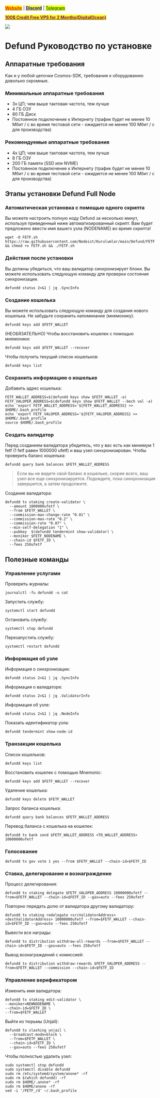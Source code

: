 &#x20;                                                       [<mark style="color:red;">**Website**</mark>](https://nodeist.net/) | [<mark style="color:blue;">**Discord**</mark>](https://discord.gg/ypx7mJ6Zzb) | [<mark style="color:green;">**Telegram**</mark>](https://t.me/noodeist)

&#x20;                                     [<mark style="color:purple;">**100$ Credit Free VPS for 2 Months(DigitalOcean)**</mark>](https://www.digitalocean.com/?refcode=410c988c8b3e&utm_campaign=Referral_Invite&utm_medium=Referral_Program&utm_source=badge)

![](https://i.hizliresim.com/4mmj0u4.png)


# Defund Руководство по установке
## Аппаратные требования
Как и у любой цепочки Cosmos-SDK, требования к оборудованию довольно скромные.

### Минимальные аппаратные требования
  - 3x ЦП; чем выше тактовая частота, тем лучше
  - 4 ГБ ОЗУ
  - 80 ГБ Диск
  - Постоянное подключение к Интернету (трафик будет не менее 10 Мбит / с во время тестовой сети - ожидается не менее 100 Мбит / с для производства)

### Рекомендуемые аппаратные требования
  - 4x ЦП; чем выше тактовая частота, тем лучше
  - 8 ГБ ОЗУ
  - 200 ГБ памяти (SSD или NVME)
  - Постоянное подключение к Интернету (трафик будет не менее 10 Мбит / с во время тестовой сети - ожидается не менее 100 Мбит / с для производства)

## Этапы установки Defund Full Node
### Автоматическая установка с помощью одного скрипта
Вы можете настроить полную ноду Defund за несколько минут, используя приведенный ниже автоматизированный скрипт.
Вам будет предложено ввести имя вашего узла (NODENAME) во время скрипта!

```
wget -O FETF.sh https://raw.githubusercontent.com/Nodeist/Kurulumlar/main/Defund/FETF && chmod +x FETF.sh && ./FETF.sh
```
### Действия после установки

Вы должны убедиться, что ваш валидатор синхронизирует блоки.
Вы можете использовать следующую команду для проверки состояния синхронизации.
```
defundd status 2>&1 | jq .SyncInfo
```

### Создание кошелька
Вы можете использовать следующую команду для создания нового кошелька. Не забудьте сохранить напоминание (мнемонику).
```
defundd keys add $FETF_WALLET
```

(НЕОБЯЗАТЕЛЬНО) Чтобы восстановить кошелек с помощью мнемоники:
```
defundd keys add $FETF_WALLET --recover
```

Чтобы получить текущий список кошельков:
```
defundd keys list
```
### Сохранить информацию о кошельке
Добавить адрес кошелька:
```
FETF_WALLET_ADDRESS=$(defundd keys show $FETF_WALLET -a)
FETF_VALOPER_ADDRESS=$(defundd keys show $FETF_WALLET --bech val -a)
echo 'export FETF_WALLET_ADDRESS='${FETF_WALLET_ADDRESS} >> $HOME/.bash_profile
echo 'export FETF_VALOPER_ADDRESS='${FETF_VALOPER_ADDRESS} >> $HOME/.bash_profile
source $HOME/.bash_profile
```


### Создать валидатор
Перед созданием валидатора убедитесь, что у вас есть как минимум 1 fetf (1 fetf равен 1000000 ufetf) и ваш узел синхронизирован.
Чтобы проверить баланс кошелька:
```
defundd query bank balances $FETF_WALLET_ADDRESS
```
> Если вы не видите свой баланс в кошельке, скорее всего, ваш узел все еще синхронизируется. Подождите, пока синхронизация завершится, а затем продолжите.

Создание валидатора:
```
defundd tx staking create-validator \
  --amount 1000000ufetf \
  --from $FETF_WALLET \
  --commission-max-change-rate "0.01" \
  --commission-max-rate "0.2" \
  --commission-rate "0.07" \
  --min-self-delegation "1" \
  --pubkey  $(defundd tendermint show-validator) \
  --moniker $FETF_NODENAME \
  --chain-id $FETF_ID \
  --fees 250ufetf
```


## Полезные команды
### Управление услугами
Проверить журналы:
```
journalctl -fu defundd -o cat
```

Запустить службу:
```
systemctl start defundd
```

Остановить службу:
```
systemctl stop defundd
```

Перезапустить службу:
```
systemctl restart defundd
```

### Информация об узле
Информация о синхронизации:
```
defundd status 2>&1 | jq .SyncInfo
```

Информация о валидаторе:
```
defundd status 2>&1 | jq .ValidatorInfo
```

Информация об узле:
```
defundd status 2>&1 | jq .NodeInfo
```

Показать идентификатор узла:
```
defundd tendermint show-node-id
```

### Транзакции кошелька
Список кошельков:
```
defundd keys list
```

Восстановить кошелек с помощью Mnemonic:
```
defundd keys add $FETF_WALLET --recover
```

Удаление кошелька:
```
defundd keys delete $FETF_WALLET
```

Запрос баланса кошелька:
```
defundd query bank balances $FETF_WALLET_ADDRESS
```

Перевод баланса с кошелька на кошелек:
```
defundd tx bank send $FETF_WALLET_ADDRESS <TO_WALLET_ADDRESS> 10000000ufetf
```

### Голосование
```
defundd tx gov vote 1 yes --from $FETF_WALLET --chain-id=$FETF_ID
```

### Ставка, делегирование и вознаграждение
Процесс делегирования:
```
defundd tx staking delegate $FETF_VALOPER_ADDRESS 10000000ufetf --from=$FETF_WALLET --chain-id=$FETF_ID --gas=auto --fees 250ufetf
```

Повторно передать долю от валидатора другому валидатору:
```
defundd tx staking redelegate <srcValidatorAddress> <destValidatorAddress> 10000000ufetf --from=$FETF_WALLET --chain-id=$FETF_ID --gas=auto --fees 250ufetf
```

Вывести все награды:
```
defundd tx distribution withdraw-all-rewards --from=$FETF_WALLET --chain-id=$FETF_ID --gas=auto --fees 250ufetf
```

Вывод вознаграждений с комиссией:
```
defundd tx distribution withdraw-rewards $FETF_VALOPER_ADDRESS --from=$FETF_WALLET --commission --chain-id=$FETF_ID
```

### Управление верификатором
Изменить имя валидатора:
```
defundd tx staking edit-validator \
--moniker=NEWNODENAME \
--chain-id=$FETF_ID \
--from=$FETF_WALLET
```

Выйти из тюрьмы (Unjail):
```
defundd tx slashing unjail \
  --broadcast-mode=block \
  --from=$FETF_WALLET \
  --chain-id=$FETF_ID \
  --gas=auto --fees 250ufetf
```


Чтобы полностью удалить узел:
```
sudo systemctl stop defundd
sudo systemctl disable defundd
sudo rm /etc/systemd/system/anone* -rf
sudo rm $(which defundd) -rf
sudo rm $HOME/.anone* -rf
sudo rm $HOME/anone -rf
sed -i '/FETF_/d' ~/.bash_profile
```
  